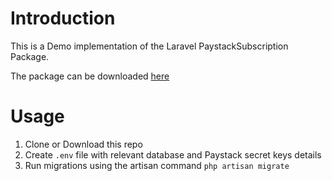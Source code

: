 # Introduction
This is a Demo implementation of the Laravel PaystackSubscription Package.

The package can be downloaded [here](https://github.com/digikraaft/laravel-paystack-subscription)

# Usage
1. Clone or Download this repo
2. Create `.env` file with relevant database and Paystack secret keys details
3. Run migrations using the artisan command `php artisan migrate`
